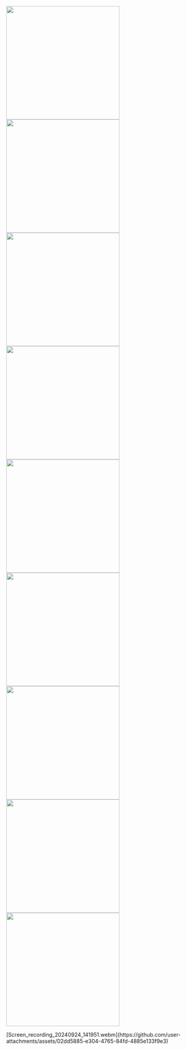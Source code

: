 <p>
   <img src = "https://github.com/user-attachments/assets/16ddc9b3-2e15-4db2-8bf7-e1867c9e61ac)" width = "300"/>
   <img src = "https://github.com/user-attachments/assets/b2eee0df-9c02-4fad-9344-2766a5d85f54" width = "300"/>
   <img src = "https://github.com/user-attachments/assets/47282577-d9fd-4164-9e1b-baf5699ecfa4" width = "300"/>
   <img src = "https://github.com/user-attachments/assets/094eb98c-deb2-449b-b3e4-000afc7ba4df" width = "300"/>
   <img src = "https://github.com/user-attachments/assets/1f7562fd-5553-4876-b338-94cca6f96cbb" width = "300"/>
   <img src = "https://github.com/user-attachments/assets/58aa6c71-d3cc-47d9-a2fd-c60c85c6937c" width = "300"/>
   <img src = "https://github.com/user-attachments/assets/1e8fc8e2-b47e-43d4-a7f6-25fd1a384a33" width = "300"/>
   <img src = "https://github.com/user-attachments/assets/34343c40-1c08-4a33-90b7-03400b872b36" width = "300"/>
   <img src = "https://github.com/user-attachments/assets/9c812ed7-254e-4945-ad16-ce6424e1e8a4" width = "300"/>
</p>
[Screen_recording_20240924_141951.webm](https://github.com/user-attachments/assets/02dd5885-e304-4765-84fd-4885e133f9e3)
